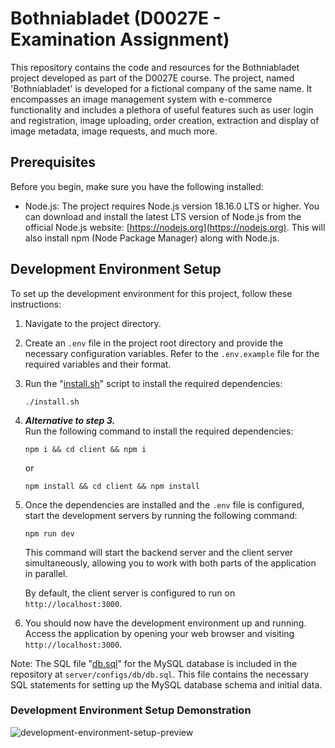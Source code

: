 # Bothniabladet (D0027E - Examination Assignment)

This repository contains the code and resources for the Bothniabladet project 
developed as part of the D0027E course. The project, named 'Bothniabladet' is 
developed for a fictional company of the same name. It encompasses an image 
management system with e-commerce functionality and includes a plethora of 
useful features such as user login and registration, image uploading, order 
creation, extraction and display of image metadata, image requests, and much 
more.

## Prerequisites

Before you begin, make sure you have the following installed:

- Node.js: The project requires Node.js version 18.16.0 LTS or higher. You can 
download and install the latest LTS version of Node.js from the official 
Node.js website: [https://nodejs.org](https://nodejs.org). This will also 
install npm (Node Package Manager) along with Node.js.

## Development Environment Setup

To set up the development environment for this project, follow these 
instructions:

1. Navigate to the project directory.

2. Create an `.env` file in the project root directory and provide the 
necessary configuration variables. Refer to the `.env.example` file for the 
required variables and their format.

3. Run the "[install.sh](install.sh)" script to install the required dependencies:
    ```shell
    ./install.sh
    ```

4. ***Alternative to step 3.***  
Run the following command to install the required dependencies:

    ```shell
    npm i && cd client && npm i
    ```

    or

    ```shell
    npm install && cd client && npm install
    ```


5. Once the dependencies are installed and the `.env` file is configured, start 
the development servers by running the following command:

    ```shell
    npm run dev
    ```

   This command will start the backend server and the client server 
   simultaneously, allowing you to work with both parts of the application in 
   parallel.

   By default, the client server is configured to run on `http://localhost:3000`.

6. You should now have the development environment up and running. Access the 
application by opening your web browser and visiting `http://localhost:3000`.

Note: The SQL file "[db.sql](server/configs/db.sql)" for the MySQL database is 
included in the repository at `server/configs/db/db.sql`. This file contains the 
necessary SQL statements for setting up the MySQL database schema and initial 
data. 

### Development Environment Setup Demonstration
![development-environment-setup-preview](assets/d0027e-development_environment_setup.gif)
